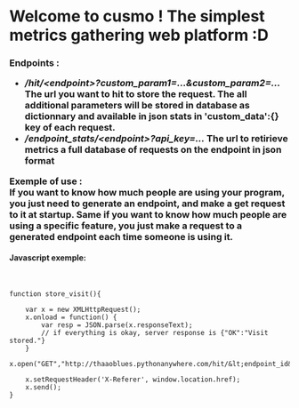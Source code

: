 # Welcome to cusmo ! The simplest metrics gathering web platform :D


<h3>
    <p>
        Endpoints :
        <ul>
            <li><i>/hit/&lt;endpoint&gt;?custom_param1=...&custom_param2=...</i> The url you want to hit to store the request. The all additional parameters will be stored in database as dictionnary and available in json stats in 'custom_data':{} key of each request.</li>
            <li><i>/endpoint_stats/&lt;endpoint&gt;?api_key=...</i> The url to retirieve metrics a full database of requests on the endpoint in json format</li>
        </ul>
    </p>

<p>
Exemple of use :
<br>
If you want to know how much people are using your program, you just need to generate an endpoint, and make a get request to it at startup.
Same if you want to know how much people are using a specific feature, you just make a request to a generated endpoint each time someone is using it.
</p>
<h4>Javascript exemple:</h4><br>

```
function store_visit(){
        
    var x = new XMLHttpRequest();
    x.onload = function() {
        var resp = JSON.parse(x.responseText);
        // if everything is okay, server response is {"OK":"Visit stored."}
    }
    x.open("GET","http://thaaoblues.pythonanywhere.com/hit/&lt;endpoint_id&gt;",true);

    x.setRequestHeader('X-Referer', window.location.href);
    x.send();
}

```

</h3>
